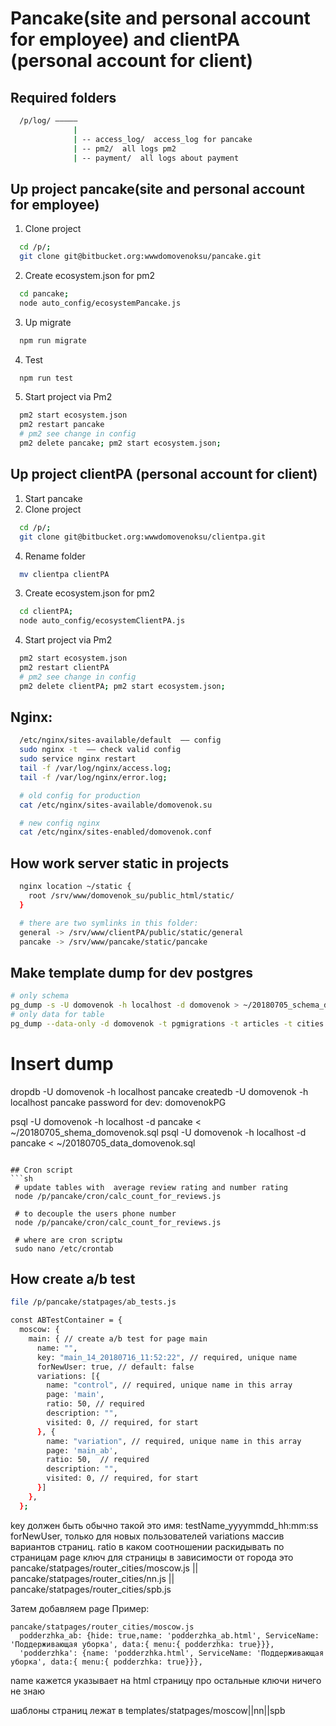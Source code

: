 # Pancake(site and personal account for employee) and clientPA (personal account for client)

## Required folders
```sh
  /p/log/ –––––
              |
              | -- access_log/  access_log for pancake
              | -- pm2/  all logs pm2
              | -- payment/  all logs about payment

```


## Up project pancake(site and personal account for employee)
1. Clone project
```sh
  cd /p/;
  git clone git@bitbucket.org:wwwdomovenoksu/pancake.git
```
2. Create ecosystem.json for pm2
```sh
  cd pancake;
  node auto_config/ecosystemPancake.js
```
3. Up migrate
```sh
  npm run migrate
```
4. Test
```sh
  npm run test
```
5. Start project via Pm2
```sh
  pm2 start ecosystem.json
  pm2 restart pancake
  # pm2 see change in config
  pm2 delete pancake; pm2 start ecosystem.json;
```


## Up project clientPA (personal account for client)
1. Start pancake
2. Clone project
```sh
  cd /p/;
  git clone git@bitbucket.org:wwwdomovenoksu/clientpa.git
```
4. Rename folder
```sh
  mv clientpa clientPA
```
3. Create ecosystem.json for pm2
```sh
  cd clientPA;
  node auto_config/ecosystemClientPA.js
```
4. Start project via Pm2
```sh
  pm2 start ecosystem.json
  pm2 restart clientPA
  # pm2 see change in config
  pm2 delete clientPA; pm2 start ecosystem.json;
```

## Nginx:
```sh
  /etc/nginx/sites-available/default  –– config
  sudo nginx -t  –– check valid config
  sudo service nginx restart
  tail -f /var/log/nginx/access.log;
  tail -f /var/log/nginx/error.log;

  # old config for production
  cat /etc/nginx/sites-available/domovenok.su

  # new config nginx
  cat /etc/nginx/sites-enabled/domovenok.conf
```

## How work server static in projects
```sh
  nginx location ~/static {
    root /srv/www/domovenok_su/public_html/static/
  }

  # there are two symlinks in this folder:
  general -> /srv/www/clientPA/public/static/general
  pancake -> /srv/www/pancake/static/pancake

```

## Make template dump for dev postgres
```sh
# only schema
pg_dump -s -U domovenok -h localhost -d domovenok > ~/20180705_schema_domovenok.sql
# only data for table
pg_dump --data-only -d domovenok -t pgmigrations -t articles -t cities -t phones -t employee_news -t news -t payments -t pictures -t reviews -t reviews_count -t reviews_average_rating  -t short_url > ~/20180705_data_domovenok.sql
```

# Insert dump
dropdb -U domovenok -h localhost pancake
createdb -U domovenok -h localhost pancake
password for dev: domovenokPG

psql -U domovenok -h localhost -d pancake < ~/20180705_shema_domovenok.sql
psql -U domovenok -h localhost -d pancake < ~/20180705_data_domovenok.sql
```

## Cron script
```sh
 # update tables with  average review rating and number rating
 node /p/pancake/cron/calc_count_for_reviews.js

 # to decouple the users phone number
 node /p/pancake/cron/calc_count_for_reviews.js

 # where are cron scriptы
 sudo nano /etc/crontab
```

## How create a/b test
```sh
file /p/pancake/statpages/ab_tests.js

const ABTestContainer = {
  moscow: {
    main: { // create a/b test for page main
      name: "",
      key: "main_14_20180716_11:52:22", // required, unique name
      forNewUser: true, // default: false
      variations: [{
        name: "control", // required, unique name in this array
        page: 'main',
        ratio: 50, // required
        description: "",
        visited: 0, // required, for start
      }, {
        name: "variation", // required, unique name in this array
        page: 'main_ab',
        ratio: 50,  // required
        description: "",
        visited: 0, // required, for start
      }]
    },
  };
```

key должен быть обычно такой это имя: testName_yyyymmdd_hh:mm:ss
forNewUser, только для новых пользователей
variations массив вариантов страниц.
ratio в каком соотношении раскидывать по страницам
page ключ для страницы в зависимости от города это pancake/statpages/router_cities/moscow.js || pancake/statpages/router_cities/nn.js || pancake/statpages/router_cities/spb.js

Затем добавляем page
Пример:
```
pancake/statpages/router_cities/moscow.js
  podderzhka_ab: {hide: true,name: 'podderzhka_ab.html', ServiceName: 'Поддерживающая уборка', data:{ menu:{ podderzhka: true}}},
  'podderzhka': {name: 'podderzhka.html', ServiceName: 'Поддерживающая уборка', data:{ menu:{ podderzhka: true}}},
```
name кажется указывает на html страницу
про остальные ключи ничего не знаю

шаблоны страниц лежат в templates/statpages/moscow||nn||spb
